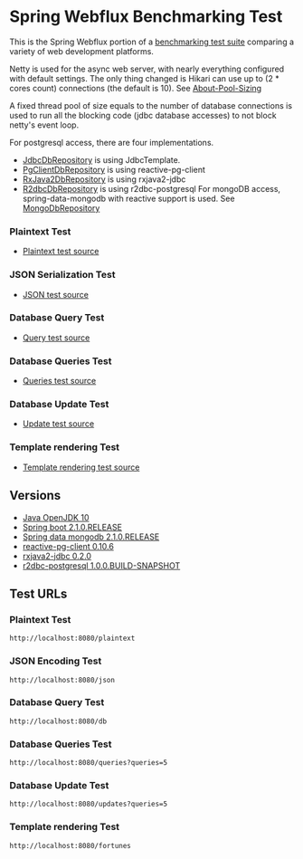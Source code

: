 # Spring Webflux Benchmarking Test

This is the Spring Webflux portion of a [benchmarking test suite](../) comparing a variety of web development platforms.

Netty is used for the async web server, with nearly everything configured with default settings. The only thing changed is Hikari can use up to (2 * cores count) connections (the default is 10). See [About-Pool-Sizing](https://github.com/brettwooldridge/HikariCP/wiki/About-Pool-Sizing)

A fixed thread pool of size equals to the number of database connections is used to run all the blocking code (jdbc database accesses) to not block netty's event loop.

For postgresql access, there are four implementations.
* [JdbcDbRepository](src/main/java/webfluxbench/JdbcDbRepository.java) is using JdbcTemplate.
* [PgClientDbRepository](src/main/java/webfluxbench/PgClientDbRepository.java) is using reactive-pg-client
* [RxJava2DbRepository](src/main/java/webfluxbench/RxJava2DbRepository.java) is using rxjava2-jdbc
* [R2dbcDbRepository](src/main/java/webfluxbench/R2dbcDbRepository.java) is using r2dbc-postgresql
For mongoDB access, spring-data-mongodb with reactive support is used. See [MongoDbRepository](src/main/java/webfluxbench/MongoDbRepository.java)

### Plaintext Test

* [Plaintext test source](src/main/java/webfluxbench/web/WebfluxRouter.java)

### JSON Serialization Test

* [JSON test source](src/main/java/webfluxbench/web/WebfluxRouterr.java)

### Database Query Test

* [Query test source](src/main/java/webfluxbench/web/WebfluxRouter.java)

### Database Queries Test

* [Queries test source](src/main/java/webfluxbench/web/WebfluxRouter.java)

### Database Update Test

* [Update test source](src/main/java/webfluxbench/web/WebfluxRouter.java)

### Template rendering Test

* [Template rendering test source](src/main/java/webfluxbench/web/WebfluxRouter.java)

## Versions

* [Java OpenJDK 10](http://openjdk.java.net/)
* [Spring boot 2.1.0.RELEASE](https://spring.io/projects/spring-boot)
* [Spring data mongodb 2.1.0.RELEASE](https://projects.spring.io/spring-data-mongodb/)
* [reactive-pg-client 0.10.6](https://github.com/reactiverse/reactive-pg-client)
* [rxjava2-jdbc 0.2.0](https://github.com/davidmoten/rxjava2-jdbc)
* [r2dbc-postgresql 1.0.0.BUILD-SNAPSHOT](https://github.com/r2dbc/r2dbc-postgresql)

## Test URLs

### Plaintext Test

    http://localhost:8080/plaintext

### JSON Encoding Test

    http://localhost:8080/json

### Database Query Test

    http://localhost:8080/db

### Database Queries Test

    http://localhost:8080/queries?queries=5

### Database Update Test

    http://localhost:8080/updates?queries=5

### Template rendering Test

    http://localhost:8080/fortunes
